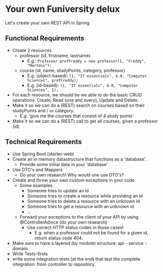 # Your own Funiversity delux

Let's create your own REST API in Spring

## Functional Requirements
- Create 2 resources
    - professor (id, firstname, lastname)
        - E.g.: `Professor profFreddy = new professor(1, "Freddy", "Mertens");`
    - course (id, name, studyPoints, category, professor)
        - E.g. (object-based): `(1, "IT essentials", 6.0, "Computer Sciences", profFreddy);`
        - E.g. (id-based): `(1, "IT essentials", 6.0, "Computer Sciences", 1);`
- For each resource, we should be we able to do the basic CRUD operations: Create, Read (one and every), Update and Delete.
- Make it so we can do a (REST) search on courses based on their studyPoints and / or category.
    - E.g. 'give me the courses that consist of 4 study points'
- Make it so we can do a (REST) call to get all courses, given a professor (id)

## Technical Requirements
- Use Spring Boot (starter-web)
- Create an in memory datastructure that functions as a 'database'.
    - Provide some initial data in your 'database'
- Use DTO's and Mappers
    - Do your own research! Why would one use DTO's?
- Create and throw your own custom exceptions in your code
    - Some examples
        - Someone tries to update an id
        - Someone tries to create a resource while providing an id
        - Someone tries to delete a resource with an unknown id
        - Someone tries to get a resource with an unknown id
        - ...
    - Forward your exceptions to the client of your API by using @ControllerAdvice (do your own research)
        - Use correct HTTP status codes in those cases!
            - E.g. when a professor could not be found for a given id, return status code 404.
- Make sure to have a layered (by module) structure: api - service - domain
- Write Tests-firsts
- write some integration tests (at the end) that test the complete integration: from controller to repository.